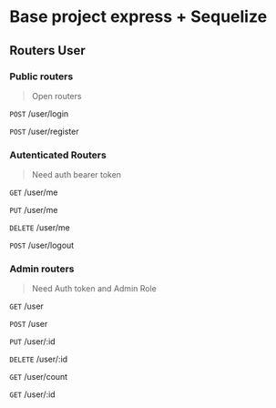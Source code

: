 # Base project express + Sequelize

## Routers User

### Public routers
> Open routers

`POST`  /user/login

`POST`  /user/register
### Autenticated Routers 
> Need auth bearer token

`GET`   /user/me 

`PUT`   /user/me

`DELETE`  /user/me

`POST`  /user/logout

### Admin routers
> Need Auth token and Admin Role

`GET`   /user 

`POST`  /user 

`PUT`   /user/:id

`DELETE` /user/:id

`GET`   /user/count

`GET`   /user/:id
